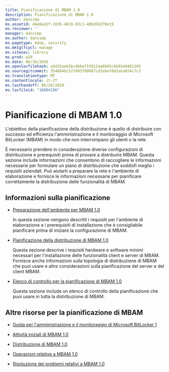 ```yaml
---
title: Pianificazione di MBAM 1.0
description: Pianificazione di MBAM 1.0
author: dansimp
ms.assetid: d4e8a42f-2836-48c8-83c1-40bd58270e19
ms.reviewer: ''
manager: dansimp
ms.author: dansimp
ms.pagetype: mdop, security
ms.mktglfcycl: manage
ms.sitesec: library
ms.prod: w10
ms.date: 06/16/2016
ms.openlocfilehash: a3d32aeb5bc46bef5f812aa8b65c6b92e0481105
ms.sourcegitcommit: 354664bc527d93f80687cd2eba70d1eea024c7c3
ms.translationtype: MT
ms.contentlocale: it-IT
ms.lasthandoff: 06/26/2020
ms.locfileid: "10804186"
---
```

# Pianificazione di MBAM 1.0


L'obiettivo della pianificazione della distribuzione è quello di distribuire con successo ed efficienza l'amministrazione e il monitoraggio di Microsoft BitLocker (MBAM) in modo che non interrompano gli utenti o la rete.

È necessario prendere in considerazione diverse configurazioni di distribuzione e prerequisiti prima di provare a distribuire MBAM. Questa sezione include informazioni che consentono di raccogliere le informazioni necessarie per formulare un piano di distribuzione che soddisfi meglio i requisiti aziendali. Può aiutarti a preparare la rete e l'ambiente di elaborazione e fornisce le informazioni necessarie per pianificare correttamente la distribuzione delle funzionalità di MBAM.

## Informazioni sulla pianificazione


-   [Preparazione dell'ambiente per MBAM 1.0](preparing-your-environment-for-mbam-10.md)

    In questa sezione vengono descritti i requisiti per l'ambiente di elaborazione e i prerequisiti di installazione che è consigliabile pianificare prima di iniziare la configurazione di MBAM.

-   [Pianificazione della distribuzione di MBAM 1.0](planning-to-deploy-mbam-10.md)

    Questa sezione descrive i requisiti hardware e software minimi necessari per l'installazione delle funzionalità client e server di MBAM. Fornisce anche informazioni sulla topologia di distribuzione di MBAM che puoi usare e altre considerazioni sulla pianificazione del server e del client MBAM.

-   [Elenco di controllo per la pianificazione di MBAM 1.0](mbam-10-planning-checklist.md)

    Questa sezione include un elenco di controllo della pianificazione che puoi usare in tutta la distribuzione di MBAM.

## <a href="" id="other-resources-for-mbam-planning-"></a>Altre risorse per la pianificazione di MBAM


-   [Guida per l'amministrazione e il monitoraggio di Microsoft BitLocker 1](index.md)

-   [Attività iniziali di MBAM 1.0](getting-started-with-mbam-10.md)

-   [Distribuzione di MBAM 1.0](deploying-mbam-10.md)

-   [Operazioni relative a MBAM 1.0](operations-for-mbam-10.md)

-   [Risoluzione dei problemi relativi a MBAM 1.0](troubleshooting-mbam-10.md)

 

 





